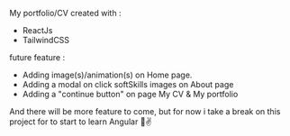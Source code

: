 My portfolio/CV created with :

- ReactJs
- TailwindCSS

future feature :

- Adding image(s)/animation(s) on Home page.
- Adding a modal on click softSkills images on About page
- Adding a "continue button" on page My CV & My portfolio

And there will be more feature to come, but for now i take a break on this project for to start to learn Angular 🙂✌
